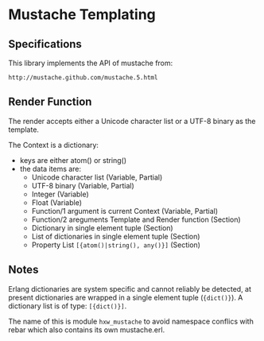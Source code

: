 # Mustache Templating

## Specifications

This library implements the API of mustache from:

  `http://mustache.github.com/mustache.5.html`


## Render Function

The render accepts either a Unicode character list or a UTF-8 binary
as the template.

The Context is a dictionary:

* keys are either atom() or string()
* the data items are:
    * Unicode character list (Variable, Partial)
    * UTF-8 binary (Variable, Partial)
    * Integer (Variable)
    * Float (Variable)
    * Function/1 argument is current Context (Variable, Partial)
    * Function/2 areguments Template and Render function (Section)
    * Dictionary in single element tuple (Section)
    * List of dictionaries in single element tuple (Section)
    * Property List `[{atom()|string(), any()}]` (Section)


## Notes

Erlang dictionaries are system specific and cannot reliably be detected,
at present dictionaries are wrapped in a single element tuple (`{dict()}`).
A dictionary list is of type: `[{dict()}]`.

The name of this is module  `hxw_mustache` to avoid namespace conflics with
rebar which also contains its own mustache.erl.
